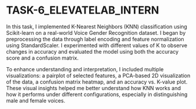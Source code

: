 # TASK-6_ELEVATELAB_INTERN
In this task, I implemented K-Nearest Neighbors (KNN) classification using Scikit-learn on a real-world Voice Gender Recognition dataset. I began by preprocessing the data through label encoding and feature normalization using StandardScaler. I experimented with different values of K to observe changes in accuracy and evaluated the model using both the accuracy score and a confusion matrix.

To enhance understanding and interpretation, I included multiple visualizations: a pairplot of selected features, a PCA-based 2D visualization of the data, a confusion matrix heatmap, and an accuracy vs. K-value plot. These visual insights helped me better understand how KNN works and how it performs under different configurations, especially in distinguishing male and female voices.
